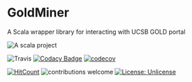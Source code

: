 # GoldMiner
A Scala wrapper library for interacting with UCSB GOLD portal

![A scala project](https://i.imgur.com/vBOMoBu.png)

![Travis](https://travis-ci.org/sguzman/GoldMiner.svg?branch=master)
[![Codacy Badge](https://api.codacy.com/project/badge/Grade/c844e0ac5e234a92885005bd8d835b06)](https://www.codacy.com/app/guzmansalv/GoldMiner?utm_source=github.com&amp;utm_medium=referral&amp;utm_content=sguzman/GoldMiner&amp;utm_campaign=Badge_Grade)
[![codecov](https://codecov.io/gh/sguzman/GoldMiner/branch/master/graph/badge.svg)](https://codecov.io/gh/sguzman/GoldMiner)

[![HitCount](http://hits.dwyl.io/sguzman/GoldMiner.svg)](http://hits.dwyl.io/sguzman/GoldMiner)
![contributions welcome](https://img.shields.io/badge/contributions-welcome-brightgreen.svg?style=flat)
[![License: Unlicense](https://img.shields.io/badge/license-Unlicense-blue.svg)](http://unlicense.org/)